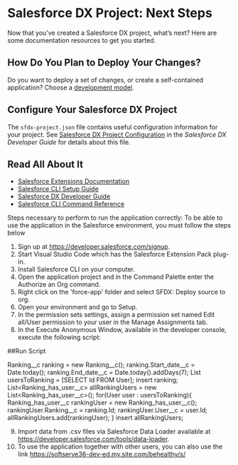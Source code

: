 # Salesforce DX Project: Next Steps

Now that you’ve created a Salesforce DX project, what’s next? Here are some documentation resources to get you started.

## How Do You Plan to Deploy Your Changes?

Do you want to deploy a set of changes, or create a self-contained application? Choose a [development model](https://developer.salesforce.com/tools/vscode/en/user-guide/development-models).

## Configure Your Salesforce DX Project

The `sfdx-project.json` file contains useful configuration information for your project. See [Salesforce DX Project Configuration](https://developer.salesforce.com/docs/atlas.en-us.sfdx_dev.meta/sfdx_dev/sfdx_dev_ws_config.htm) in the _Salesforce DX Developer Guide_ for details about this file.

## Read All About It

- [Salesforce Extensions Documentation](https://developer.salesforce.com/tools/vscode/)
- [Salesforce CLI Setup Guide](https://developer.salesforce.com/docs/atlas.en-us.sfdx_setup.meta/sfdx_setup/sfdx_setup_intro.htm)
- [Salesforce DX Developer Guide](https://developer.salesforce.com/docs/atlas.en-us.sfdx_dev.meta/sfdx_dev/sfdx_dev_intro.htm)
- [Salesforce CLI Command Reference](https://developer.salesforce.com/docs/atlas.en-us.sfdx_cli_reference.meta/sfdx_cli_reference/cli_reference.htm)

Steps necessary to perform to run the application correctly:
To be able to use the application in the Salesforce environment, you must follow the steps below
1. Sign up at https://developer.salesforce.com/signup.
2. Start Visual Studio Code which has the Salesforce Extension Pack plug-in.
3. Install Salesforce CLI on your computer.
4. Open the application project and in the Command Palette enter the Authorize an Org command.
5. Right click on the 'force-app' folder and select SFDX: Deploy source to org.
6. Open your environment and go to Setup.
7. In the permission sets settings, assign a permission set named Edit all/User permission to your user in the Manage Assignments tab.
8. In the Execute Anonymous Window, available in the developer console, execute the following script:

##Run Script

Ranking__c ranking = new Ranking__c();
ranking.Start_date__c = Date.today();
ranking.End_date__c = Date.today().addDays(7);
List<User> usersToRanking = [SELECT Id FROM User];
insert ranking;
List<Ranking_has_user__c> allRankingUsers = new List<Ranking_has_user__c>();
for(User user : usersToRanking){
    Ranking_has_user__c rankingUser = new Ranking_has_user__c();
    rankingUser.Ranking__c = ranking.Id;
    rankingUser.User__c = user.Id;
    allRankingUsers.add(rankingUser);
}
insert allRankingUsers;

9. Import data from .csv files via Salesforce Data Loader available at https://developer.salesforce.com/tools/data-loader.
10. To use the application together with other users, you can also use the link https://softserve36-dev-ed.my.site.com/behealthy/s/
